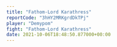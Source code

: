 ```yaml
---
title: "Fathom-Lord Karathress"
reportCode: "3hHY2MRKgrdDkTPj"
player: "Demypom"
fight: "Fathom-Lord Karathress"
date: 2021-10-06T18:48:50.877000+00:00
---
```

